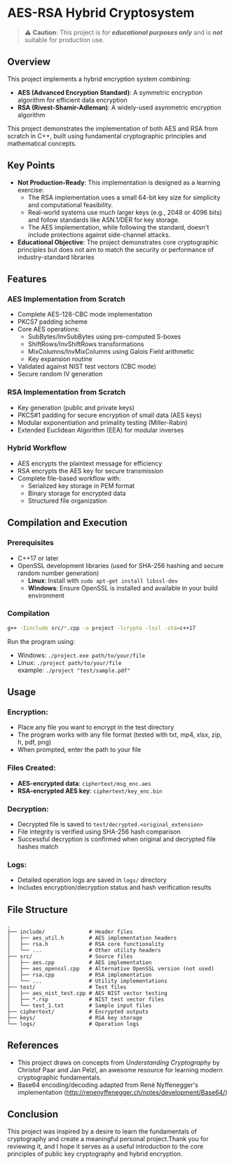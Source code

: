 # AES-RSA Hybrid Cryptosystem
> ⚠️ **Caution**: This project is for ***educational purposes only*** and is ***not*** suitable for production use.

## Overview
This project implements a hybrid encryption system combining:
* **AES (Advanced Encryption Standard)**: A symmetric encryption algorithm for efficient data encryption
* **RSA (Rivest-Shamir-Adleman)**: A widely-used asymmetric encryption algorithm
  
This project demonstrates the implementation of both AES and RSA from scratch in C++, built using fundamental cryptographic principles and mathematical concepts.

## Key Points
* **Not Production-Ready**: This implementation is designed as a learning exercise:
  - The RSA implementation uses a small 64-bit key size for simplicity and computational feasibility.
  - Real-world systems use much larger keys (e.g., 2048 or 4096 bits) and follow standards like ASN.1/DER for key storage.
  - The AES implementation, while following the standard, doesn't include protections against side-channel attacks.
* **Educational Objective**: The project demonstrates core cryptographic principles but does not aim to match the security or performance of industry-standard libraries

## Features

### AES Implementation from Scratch
- Complete AES-128-CBC mode implementation
- PKCS7 padding scheme
- Core AES operations:
  - SubBytes/InvSubBytes using pre-computed S-boxes
  - ShiftRows/InvShiftRows transformations
  - MixColumns/InvMixColumns using Galois Field arithmetic
  - Key expansion routine
- Validated against NIST test vectors (CBC mode)
- Secure random IV generation

### RSA Implementation from Scratch
- Key generation (public and private keys)
- PKCS#1 padding for secure encryption of small data (AES keys)
- Modular exponentiation and primality testing (Miller-Rabin)
- Extended Euclidean Algorithm (EEA) for modular inverses

### Hybrid Workflow
- AES encrypts the plaintext message for efficiency
- RSA encrypts the AES key for secure transmission
- Complete file-based workflow with:
  - Serialized key storage in PEM format
  - Binary storage for encrypted data
  - Structured file organization


## Compilation and Execution
### Prerequisites
* C++17 or later
* OpenSSL development libraries (used for SHA-256 hashing and secure random number generation)
  * **Linux**: Install with `sudo apt-get install libssl-dev`
  * **Windows**: Ensure OpenSSL is installed and available in your build environment

### Compilation
```bash
g++ -Iinclude src/*.cpp -o project -lcrypto -lssl -std=c++17
```
Run the program using:
- Windows: `./project.exe path/to/your/file`
- Linux: `./project path/to/your/file`<br>
example: `./project "test/sample.pdf"`

## Usage

### Encryption:
- Place any file you want to encrypt in the test directory
- The program works with any file format (tested with txt, mp4, xlsx, zip, h, pdf, png)
- When prompted, enter the path to your file

### Files Created:
- **AES-encrypted data**: `ciphertext/msg_enc.aes`
- **RSA-encrypted AES key**: `ciphertext/key_enc.bin`

### Decryption:
- Decrypted file is saved to `test/decrypted.<original_extension>`
- File integrity is verified using SHA-256 hash comparison
- Successful decryption is confirmed when original and decrypted file hashes match

### Logs:
- Detailed operation logs are saved in `logs/` directory
- Includes encryption/decryption status and hash verification results

## File Structure
```
.
├── include/              # Header files
│   ├── aes_util.h        # AES implementation headers
│   ├── rsa.h             # RSA core functionality
│   └── ...               # Other utility headers
├── src/                  # Source files
│   ├── aes.cpp           # AES implementation
│   ├── aes_openssl.cpp   # Alternative OpenSSL version (not used)
│   ├── rsa.cpp           # RSA implementation
│   └── ...               # Utility implementations
├── test/                 # Test files
│   ├── aes_nist_test.cpp # AES NIST vector testing
│   ├── *.rsp             # NIST test vector files
│   └── test_1.txt        # Sample input files
├── ciphertext/           # Encrypted outputs
├── keys/                 # RSA key storage
└── logs/                 # Operation logs
```

## References
- This project draws on concepts from *Understanding Cryptography* by Christof Paar and Jan Pelzl, an awesome resource for learning modern cryptographic fundamentals.
- Base64 encoding/decoding adapted from René Nyffenegger's implementation (http://renenyffenegger.ch/notes/development/Base64/)

## Conclusion
This project was inspired by a desire to learn the fundamentals of cryptography and create a meaningful personal project.Thank you for reviewing it, and I hope it serves as a useful introduction to the core principles of public key cryptography and hybrid encryption.
